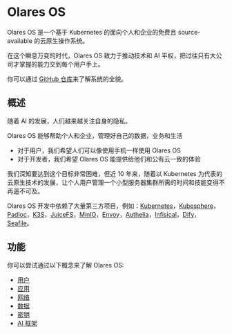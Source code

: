 # Olares OS

Olares OS 是一个基于 Kubernetes 的面向个人和企业的免费且 source-available 的云原生操作系统。

在这个瞬息万变的时代，Olares OS 致力于推动技术和 AI 平权，把过往只有大公司才掌握的能力交到每个用户手上。

你可以通过 [GitHub 仓库](https://github.com/beclab/olares)来了解系统的全貌。

## 概述
随着 AI 的发展，人们越来越关注自身的隐私。

Olares OS 能够帮助个人和企业，管理好自己的数据，业务和生活

- 对于用户，我们希望人们可以像使用手机一样使用 Olares OS
- 对于开发者，我们希望 Olares OS 能提供给他们和公有云一致的体验

我们深知要达到这个目标非常困难，但近 10 年来，随着以 Kubernetes 为代表的云原生技术的发展，让个人用户管理一个小型服务器集群所需的时间和技能变得不再遥不可及。

Olares OS 开发中依赖了大量第三方项目，例如：[Kubernetes](https://kubernetes.io/)，[Kubesphere](https://github.com/kubesphere/kubesphere)，[Padloc](https://padloc.app/)，[K3S](https://k3s.io/)，[JuiceFS](https://github.com/juicedata/juicefs)，[MinIO](https://github.com/minio/minio)，[Envoy](https://github.com/envoyproxy/envoy)，[Authelia](https://github.com/authelia/authelia)，[Infisical](https://github.com/Infisical/infisical)，[Dify](https://github.com/langgenius/dify)，[Seafile](https://github.com/haiwen/seafile)。

## 功能

你可以尝试通过以下概念来了解 Olares OS:

- [用户](./account.md)
- [应用](./application.md)
- [网络](./network.md)
- [数据](./data.md)
- [密钥](./secret.md)
- [AI 框架](./ai.md)
